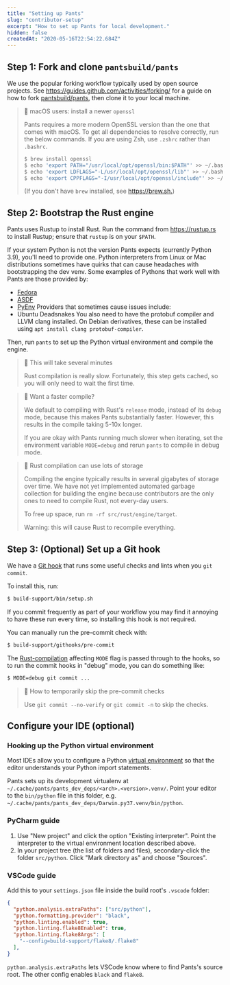 ```yaml
---
title: "Setting up Pants"
slug: "contributor-setup"
excerpt: "How to set up Pants for local development."
hidden: false
createdAt: "2020-05-16T22:54:22.684Z"
---
```

Step 1: Fork and clone `pantsbuild/pants`
-----------------------------------------

We use the popular forking workflow typically used by open source projects. See <https://guides.github.com/activities/forking/> for a guide on how to fork [pantsbuild/pants](https://github.com/pantsbuild/pants), then clone it to your local machine.

> 🚧 macOS users: install a newer `openssl`
> 
> Pants requires a more modern OpenSSL version than the one that comes with macOS. To get all dependencies to resolve correctly, run the below commands. If you are using Zsh, use `.zshrc` rather than `.bashrc`.
> 
> ```bash
> $ brew install openssl
> $ echo 'export PATH="/usr/local/opt/openssl/bin:$PATH"' >> ~/.bashrc
> $ echo 'export LDFLAGS="-L/usr/local/opt/openssl/lib"' >> ~/.bashrc
> $ echo 'export CPPFLAGS="-I/usr/local/opt/openssl/include"' >> ~/.bashrc
> ```
> 
> (If you don't have `brew` installed, see <https://brew.sh.>)

Step 2: Bootstrap the Rust engine
---------------------------------

Pants uses Rustup to install Rust. Run the command from <https://rustup.rs> to install Rustup; ensure that `rustup` is on your `$PATH`.

If your system Python is not the version Pants expects (currently Python 3.9), you'll need to provide one.  Python interpreters from Linux or Mac distributions sometimes have quirks that can cause headaches with bootstrapping the dev venv.  Some examples of Pythons that work well with Pants are those provided by:
- [Fedora](https://packages.fedoraproject.org/pkgs/python3.9/python3.9/)
- [ASDF](https://github.com/asdf-community/asdf-python)
- [PyEnv](https://github.com/pyenv/pyenv)
Providers that sometimes cause issues include:
- Ubuntu Deadsnakes
You also need to have the protobuf compiler and LLVM clang installed. On Debian derivatives, these can be installed using `apt install clang protobuf-compiler`.

Then, run `pants` to set up the Python virtual environment and compile the engine.

> 🚧 This will take several minutes
> 
> Rust compilation is really slow. Fortunately, this step gets cached, so you will only need to wait the first time.

> 📘 Want a faster compile?
> 
> We default to compiling with Rust's `release` mode, instead of its `debug` mode, because this makes Pants substantially faster.  However, this results in the compile taking 5-10x longer.
> 
> If you are okay with Pants running much slower when iterating, set the environment variable `MODE=debug` and rerun `pants` to compile in debug mode.

> 🚧 Rust compilation can use lots of storage
> 
> Compiling the engine typically results in several gigabytes of storage over time. We have not yet implemented automated garbage collection for building the engine because contributors are the only ones to need to compile Rust, not every-day users.
> 
> To free up space, run `rm -rf src/rust/engine/target`.
> 
> Warning: this will cause Rust to recompile everything.


Step 3: (Optional) Set up a Git hook
------------------------------------

We have a [Git hook](https://git-scm.com/book/en/v2/Customizing-Git-Git-Hooks) that runs some useful checks and lints when you `git commit`.

To install this, run:

```bash
$ build-support/bin/setup.sh
```

If you commit frequently as part of your workflow you may find it annoying to have these run every time, so installing this hook is not required.

You can manually run the pre-commit check with:

```bash
$ build-support/githooks/pre-commit
```

The [Rust-compilation](doc:contributions-rust) affecting `MODE` flag is passed through to the hooks, so to run the commit hooks in "debug" mode, you can do something like:

```bash
$ MODE=debug git commit ...
```

> 📘 How to temporarily skip the pre-commit checks
> 
> Use `git commit --no-verify` or `git commit -n` to skip the checks.

Configure your IDE (optional)
-----------------------------

### Hooking up the Python virtual environment

Most IDEs allow you to configure a Python [virtual environment](https://docs.python.org/3/tutorial/venv.html) so that the editor understands your Python import statements. 

Pants sets up its development virtualenv at `~/.cache/pants/pants_dev_deps/<arch>.<version>.venv/`. Point your editor to the `bin/python` file in this folder, e.g. `~/.cache/pants/pants_dev_deps/Darwin.py37.venv/bin/python`.

### PyCharm guide

1. Use "New project" and click the option "Existing interpreter". Point the interpreter to the virtual environment location described above.
2. In your project tree (the list of folders and files), secondary-click the folder `src/python`. Click "Mark directory as" and choose "Sources". 

### VSCode guide

Add this to your `settings.json` file inside the build root's `.vscode` folder:

```json settings.json
{
  "python.analysis.extraPaths": ["src/python"],
  "python.formatting.provider": "black",
  "python.linting.enabled": true,  
  "python.linting.flake8Enabled": true,
  "python.linting.flake8Args": [
    "--config=build-support/flake8/.flake8"
  ],
}
```

`python.analysis.extraPaths` lets VSCode know where to find Pants's source root. The other config enables `black` and `flake8`.
